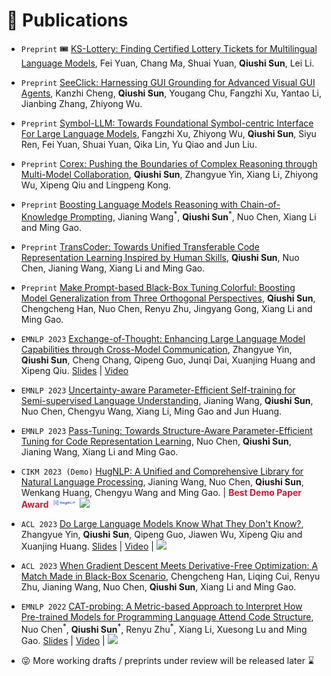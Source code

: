 # 📝 Publications 

<!-- <div class='paper-box'><div class='paper-box-image'><div><div class="badge">EMNLP 2022</div><img src='images/cat-probing-emnlp22.png' alt="sym" width="100%"></div></div>
<div class='paper-box-text' markdown="1">

[CAT-probing: A Metric-based Approach to Interpret How Pre-trained Models for Programming Language Attend Code Structure](https://arxiv.org/abs/2210.04633)

Nuo Chen<sup>&#42;</sup>, **Qiushi Sun**<sup>&#42;</sup>, Renyu Zhu<sup>&#42;</sup>, [Xiang Li](https://lixiang3776.github.io/), Xuesong Lu and Ming Gao

[Slides](./files/EMNLP22_Presentation.pdf) | [Video](https://youtu.be/lghmmlV62JA) <strong><span class='show_paper_citations' data='DhtAFkwAAAAJ:ALROH1vI_8AC'></span></strong>
- Revealing the relationship between the structural information of source codes and the attention distribution for CodePTMs, and exploring the impact of structural pre-training on task performance.
</div>
</div> -->

<!-- - `Preprint` [Paradigm, Model and Application: A Systematic Survey of Neural Code Intelligence](qiushisun.github.io), **Qiushi Sun**, ..., Xiang Li and Zhiyong Wu. -->
- `Preprint` 🎟️ [KS-Lottery: Finding Certified Lottery Tickets for Multilingual Language Models](http://arxiv.org/abs/2402.02801), Fei Yuan, Chang Ma, Shuai Yuan, **Qiushi Sun**, Lei Li.
- `Preprint` [SeeClick: Harnessing GUI Grounding for Advanced Visual GUI Agents](https://arxiv.org/abs/2401.10935), Kanzhi Cheng, **Qiushi Sun**, Yougang Chu, Fangzhi Xu, Yantao Li, Jianbing Zhang, Zhiyong Wu.
- `Preprint` [Symbol-LLM: Towards Foundational Symbol-centric Interface For Large Language Models](https://arxiv.org/abs/2311.09278), Fangzhi Xu, Zhiyong Wu, **Qiushi Sun**, Siyu Ren, Fei Yuan, Shuai Yuan, Qika Lin, Yu Qiao and Jun Liu.
- `Preprint` [Corex: Pushing the Boundaries of Complex Reasoning through Multi-Model Collaboration](https://arxiv.org/abs/2310.00280), **Qiushi Sun**, Zhangyue Yin, Xiang Li, Zhiyong Wu, Xipeng Qiu and Lingpeng Kong.
- `Preprint` [Boosting Language Models Reasoning with Chain-of-Knowledge Prompting](https://arxiv.org/abs/2306.06427), Jianing Wang<sup>&#42;</sup>, **Qiushi Sun**<sup>&#42;</sup>, Nuo Chen, Xiang Li and Ming Gao.
- `Preprint` [TransCoder: Towards Unified Transferable Code Representation Learning Inspired by Human Skills](https://arxiv.org/abs/2306.07285), **Qiushi Sun**, Nuo Chen, Jianing Wang, Xiang Li and Ming Gao.
- `Preprint` [Make Prompt-based Black-Box Tuning Colorful: Boosting Model Generalization from Three Orthogonal Perspectives](https://arxiv.org/abs/2305.08088), **Qiushi Sun**, Chengcheng Han, Nuo Chen, Renyu Zhu, Jingyang Gong, Xiang Li and Ming Gao.
- ``EMNLP 2023`` [Exchange-of-Thought: Enhancing Large Language Model Capabilities through Cross-Model Communication](http://arxiv.org/abs/2312.01823), Zhangyue Yin, **Qiushi Sun**, Cheng Chang, Qipeng Guo, Junqi Dai, Xuanjing Huang and Xipeng Qiu. [Slides](./files/EMNLP2023_EoT_231112.pdf) \| [Video](https://youtu.be/mAMn8Xjkprg?si=jDIj8oSy0oT0-WRp)
- ``EMNLP 2023`` [Uncertainty-aware Parameter-Efficient Self-training for Semi-supervised Language Understanding](https://aclanthology.org/2023.findings-emnlp.528/), Jianing Wang, **Qiushi Sun**, Nuo Chen, Chengyu Wang, Xiang Li, Ming Gao and Jun Huang.
- ``EMNLP 2023`` [Pass-Tuning: Towards Structure-Aware Parameter-Efficient Tuning for Code Representation Learning](https://aclanthology.org/2023.findings-emnlp.42/), Nuo Chen, **Qiushi Sun**, Jianing Wang, Xiang Li and Ming Gao.
- ``CIKM 2023 (Demo)`` [HugNLP: A Unified and Comprehensive Library for Natural Language Processing](https://api.semanticscholar.org/CorpusID:257232389), Jianing Wang, Nuo Chen, **Qiushi Sun**, Wenkang Huang, Chengyu Wang and Ming Gao. \| <span style="color: #C41E3A;">**Best Demo Paper Award**</span> <img src='./images/hugnlp-logo.png' style='width: 2.95em;'> [![](https://img.shields.io/github/stars/wjn1996/HugNLP?style=social&label=Code+Stars)](https://github.com/HugAILab/HugNLP) 
- ``ACL 2023`` [Do Large Language Models Know What They Don't Know?](https://arxiv.org/abs/2305.18153), Zhangyue Yin, **Qiushi Sun**, Qipeng Guo, Jiawen Wu, Xipeng Qiu and Xuanjing Huang. [Slides](./files/ACL23_LLMSA-Presentation.pdf) \| [Video](https://youtu.be/VTl8FAdNJEI) \| [![](https://img.shields.io/github/stars/yinzhangyue/SelfAware?style=social&label=Code+Stars)](https://github.com/yinzhangyue/SelfAware)
- ``ACL 2023`` [When Gradient Descent Meets Derivative-Free Optimization: A Match Made in Black-Box Scenario](https://arxiv.org/abs/2305.10013), Chengcheng Han, Liqing Cui, Renyu Zhu, Jianing Wang, Nuo Chen, **Qiushi Sun**, Xiang Li and Ming Gao.
- ``EMNLP 2022`` [CAT-probing: A Metric-based Approach to Interpret How Pre-trained Models for Programming Language Attend Code Structure](https://arxiv.org/abs/2210.04633), Nuo Chen<sup>&#42;</sup>, **Qiushi Sun**<sup>&#42;</sup>, Renyu Zhu<sup>&#42;</sup>, Xiang Li, Xuesong Lu and Ming Gao. [Slides](./files/EMNLP22_Presentation.pdf) \| [Video](https://doi.org/10.48448/76ht-3y46) \| [![](https://img.shields.io/github/stars/QiushiSun/CodeAttention?style=social&label=Code+Stars)](https://github.com/QiushiSun/CodeAttention)

- 😜 More working drafts / preprints under review will be released later ⌛️